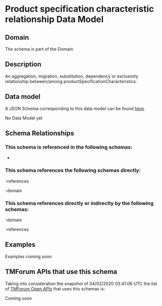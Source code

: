 # Product specification characteristic relationship Data Model

## Domain

The  schema is part of the  Domain

## Description

An aggregation, migration, substitution, dependency or exclusivity relationship between/among productSpecificationCharacteristics.

## Data model

A JSON Schema corresponding to this data model can be found
[here](https://github.com/tmforum-rand/schemas/blob/candidates/Product/ProductSpecificationCharacteristicRelationship.schema.json).

No Data Model yet

## Schema Relationships

### This schema is referenced in the following schemas:

-

### This schema references the following schemas directly:

-references

-domain

### This schema references directly or indirectly by the following schemas:

-domain

-references



## Examples

Examples coming soon

## TMForum APIs that use this schema

Taking into consideration the snapshot of 04/02/2020 03:41:06 UTC the list of [TMForum Open APIs](https://www.tmforum.org/open-apis/) that uses this schemas is:

Coming soon